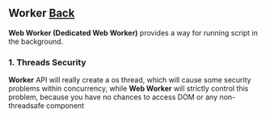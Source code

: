 ## Worker [Back](./../web_api.md)

**Web Worker (Dedicated Web Worker)** provides a way for running script in the background.

### 1. Threads Security

**Worker** API will really create a os thread, which will cause some security problems within concurrency, while **Web Worker** will strictly control this problem, because you have no chances to access DOM or any non-threadsafe component 